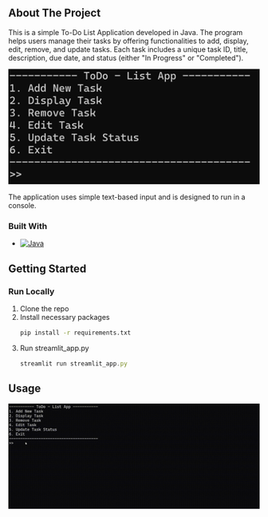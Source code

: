 <!-- ABOUT THE PROJECT -->
## About The Project

This is a simple To-Do List Application developed in Java. The program helps users manage their tasks by offering functionalities to add, display, edit, remove, and update tasks. Each task includes a unique task ID, title, description, due date, and status (either "In Progress" or "Completed").

![View project](resources/view_app.png)

The application uses simple text-based input and is designed to run in a console.

### Built With

* [![Java](https://img.shields.io/badge/java-%23ED8B00.svg?style=for-the-badge&logo=openjdk&logoColor=white)](https://www.java.com/en/)



<!-- GETTING STARTED -->
## Getting Started

### Run Locally

1. Clone the repo
2. Install necessary packages
   ```sh
   pip install -r requirements.txt
   ```
4. Run streamlit_app.py 
   ```js
   streamlit run streamlit_app.py
   ```



<!-- USAGE EXAMPLES -->
## Usage

![Demo project](resources/Demo.gif)
